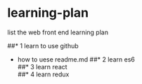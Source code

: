 # learning-plan
list the web front end learning plan 


##* 1 learn to use github<br>
  * how to uese readme.md
##* 2 learn es6<br>
##* 3 learn react<br>
##* 4 learn redux<br>
